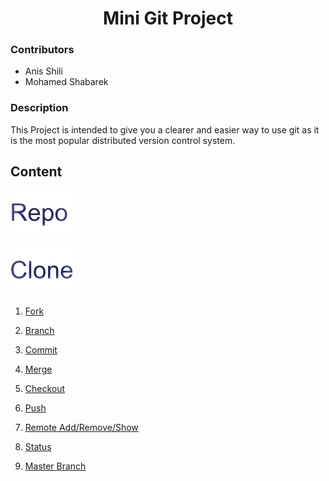 # <center> Mini Git Project</center>

### Contributors

- Anis Shili
- Mohamed Shabarek

### Description

This Project is intended to give you a clearer and easier way to use git as it is the most popular distributed version control system.

## Content

<a href="../repo.md" >![back](/images/repo.png)</a>

<a href="../clone.md" >![back](/images/clone.png)</a>

1. [Fork](pages/fork.md)

1. [Branch](pages/branch.md)

1. [Commit](pages/commit.md)

1. [Merge](pages/merge.md)

1. [Checkout](pages/checkout.md)

1. [Push](pages/Pull.md)

1. [Remote Add/Remove/Show](pages/remote.md)

1. [Status](pages/status.md)

1. [Master Branch](pages/master.md)
